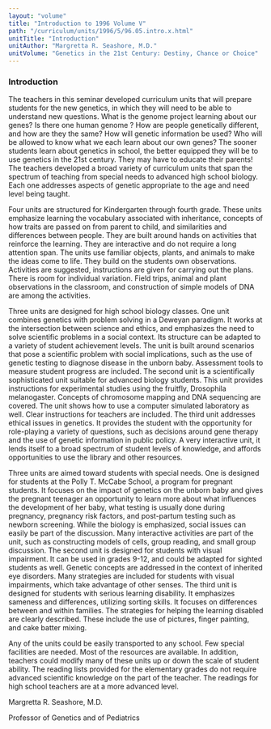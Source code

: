 ```yaml
---
layout: "volume"
title: "Introduction to 1996 Volume V"
path: "/curriculum/units/1996/5/96.05.intro.x.html"
unitTitle: "Introduction"
unitAuthor: "Margretta R. Seashore, M.D."
unitVolume: "Genetics in the 21st Century: Destiny, Chance or Choice"
---
```

<body>
<h3>
Introduction
</h3>
The teachers in this seminar developed curriculum units that will prepare students for the new genetics, in which they will need to be able to understand new questions. What is the genome project learning about our genes? Is there one human genome ? How are people genetically different, and how are they the same? How will genetic information be used? Who will be allowed to know what we each learn about our own genes? The sooner students learn about genetics in school, the better equipped they will be to use genetics in the 21st century. They may have to educate their parents! The teachers developed a broad variety of curriculum units that span the spectrum of teaching from special needs to advanced high school biology. Each one addresses aspects of genetic appropriate to the age and need level being taught.
<p>
Four units are structured for Kindergarten through fourth grade. These units emphasize learning the vocabulary associated with inheritance, concepts of how traits are passed on from parent to child, and similarities and differences between people. They are built around hands on activities that reinforce the learning. They are interactive and do not require a long attention span. The units use familiar objects, plants, and animals to make the ideas come to life. They build on the students own observations. Activities are suggested, instructions are given for carrying out the plans. There is room for individual variation. Field trips, animal and plant observations in the classroom, and construction of simple models of DNA are among the activities.
</p>
<p>
Three units are designed for high school biology classes. One unit combines genetics with problem solving in a Deweyan paradigm. It works at the intersection between science and ethics, and emphasizes the need to solve scientific problems in a social context. Its structure can be adapted to a variety of student achievement levels. The unit is built around scenarios that pose a scientific problem with social implications, such as the use of genetic testing to diagnose disease in the unborn baby. Assessment tools to measure student progress are included. The second unit is a scientifically sophisticated unit suitable for advanced biology students. This unit provides instructions for experimental studies using the fruitfly, Drosophila melanogaster. Concepts of chromosome mapping and DNA sequencing are covered. The unit shows how to use a computer simulated laboratory as well. Clear instructions for teachers are included. The third unit addresses ethical issues in genetics. It provides the student with the opportunity for role-playing a variety of questions, such as decisions around gene therapy and the use of genetic information in public policy. A very interactive unit, it lends itself to a broad spectrum of student levels of knowledge, and affords opportunities to use the library and other resources.
</p>
<p>
Three units are aimed toward students with special needs. One is designed for students at the Polly T. McCabe School, a program for pregnant students. It focuses on the impact of genetics on the unborn baby and gives the pregnant teenager an opportunity to learn more about what influences the development of her baby, what testing is usually done during pregnancy, pregnancy risk factors, and post-partum testing such as newborn screening. While the biology is emphasized, social issues can easily be part of the discussion. Many interactive activities are part of the unit, such as constructing models of cells, group reading, and small group discussion. The second unit is designed for students with visual impairment. It can be used in grades 9-12, and could be adapted for sighted students as well. Genetic concepts are addressed in the context of inherited eye disorders. Many strategies are included for students with visual impairments, which take advantage of other senses. The third unit is designed for students with serious learning disability. It emphasizes sameness and differences, utilizing sorting skills. It focuses on differences between and within families. The strategies for helping the learning disabled are clearly described. These include the use of pictures, finger painting, and cake batter mixing.
</p>
<p>
Any of the units could be easily transported to any school. Few special facilities are needed. Most of the resources are available. In addition, teachers could modify many of these units up or down the scale of student ability. The reading lists provided for the elementary grades do not require advanced scientific knowledge on the part of the teacher. The readings for high school teachers are at a more advanced level.
</p>
<p>
Margretta R. Seashore, M.D.
</p>
<p>
Professor of Genetics and of Pediatrics
</p>
</body>